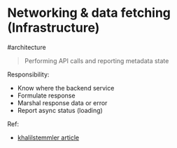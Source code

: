# Networking & data fetching (Infrastructure)
#architecture

> Performing API calls and reporting metadata state

Responsibility:
- Know where the backend service
- Formulate response
- Marshal response data or error
- Report async status (loading)

Ref:
- [khalilstemmler article](https://khalilstemmler.com/articles/client-side-architecture)  
